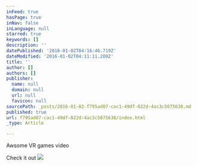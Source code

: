 ```yaml
---
inFeed: true
hasPage: true
inNav: false
inLanguage: null
starred: true
keywords: []
description: ''
datePublished: '2016-01-02T04:16:46.719Z'
dateModified: '2016-01-02T04:11:11.200Z'
title: ''
author: []
authors: []
publisher:
  name: null
  domain: null
  url: null
  favicon: null
sourcePath: _posts/2016-01-02-f795ad07-cac1-49df-822d-4ac3c5075638.md
published: true
url: f795ad07-cac1-49df-822d-4ac3c5075638/index.html
_type: Article

---
```

Awsome VR games video

Check it out
![](https://the-grid-user-content.s3-us-west-2.amazonaws.com/36bf741c-c86b-4be2-8412-764d742c5493.jpg)